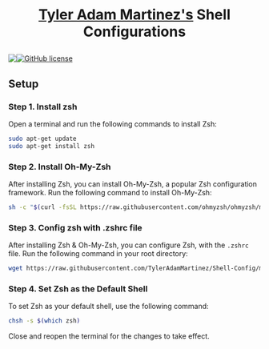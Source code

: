 # <p align="center"> [Tyler Adam Martinez's](https://github.com/TylerAdamMartinez) Shell Configurations

<p align="center" style="display: flex;" >
<img src="https://visitor-badge.glitch.me/badge?page_id=tyleradammartinez.Shell-Config" />
 <a href="https://github.com/TylerAdamMartinez/Optimal-Accessibility/blob/main/LICENSE"><img alt="GitHub license" src="https://img.shields.io/github/license/TylerAdamMartinez/Shell-Config"></a>
 </p>    

## Setup

### Step 1. Install zsh

Open a terminal and run the following commands to install Zsh:

```bash
sudo apt-get update
sudo apt-get install zsh
```

### Step 2. Install Oh-My-Zsh

After installing Zsh, you can install Oh-My-Zsh, a popular Zsh configuration framework. Run the following command to install Oh-My-Zsh:  

```bash
sh -c "$(curl -fsSL https://raw.githubusercontent.com/ohmyzsh/ohmyzsh/master/tools/install.sh)"
```

### Step 3. Config zsh with .zshrc file

After installing Zsh & Oh-My-Zsh, you can configure Zsh, with the `.zshrc` file. Run the following command in your root directory:  

```sh
wget https://raw.githubusercontent.com/TylerAdamMartinez/Shell-Config/main/.zshrc
```

### Step 4. Set Zsh as the Default Shell
To set Zsh as your default shell, use the following command:  

```bash
chsh -s $(which zsh)
```

Close and reopen the terminal for the changes to take effect.  
